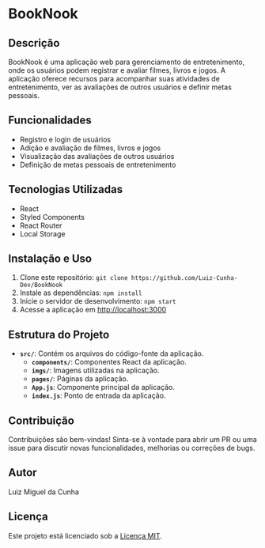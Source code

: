 # BookNook

## Descrição
BookNook é uma aplicação web para gerenciamento de entretenimento, onde os usuários podem registrar e avaliar filmes, livros e jogos. A aplicação oferece recursos para acompanhar suas atividades de entretenimento, ver as avaliações de outros usuários e definir metas pessoais.

## Funcionalidades
- Registro e login de usuários
- Adição e avaliação de filmes, livros e jogos
- Visualização das avaliações de outros usuários
- Definição de metas pessoais de entretenimento

## Tecnologias Utilizadas
- React
- Styled Components
- React Router
- Local Storage

## Instalação e Uso
1. Clone este repositório: `git clone https://github.com/Luiz-Cunha-Dev/BookNook`
2. Instale as dependências: `npm install`
3. Inicie o servidor de desenvolvimento: `npm start`
4. Acesse a aplicação em [http://localhost:3000](http://localhost:3000)

## Estrutura do Projeto
- **`src/`**: Contém os arquivos do código-fonte da aplicação.
  - **`components/`**: Componentes React da aplicação.
  - **`imgs/`**: Imagens utilizadas na aplicação.
  - **`pages/`**: Páginas da aplicação.
  - **`App.js`**: Componente principal da aplicação.
  - **`index.js`**: Ponto de entrada da aplicação.

## Contribuição
Contribuições são bem-vindas! Sinta-se à vontade para abrir um PR ou uma issue para discutir novas funcionalidades, melhorias ou correções de bugs.

## Autor
Luiz Miguel da Cunha

## Licença
Este projeto está licenciado sob a [Licença MIT](https://opensource.org/licenses/MIT).
